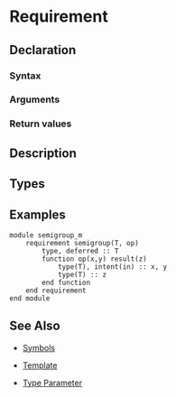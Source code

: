 # Requirement

## Declaration

### Syntax

### Arguments

### Return values

## Description

## Types

## Examples

```
module semigroup_m
    requirement semigroup(T, op)
        type, deferred :: T
        function op(x,y) result(z)
            type(T), intent(in) :: x, y
            type(T) :: z
        end function
    end requirement
end module
```

## See Also

* [Symbols](symbol.md)

* [Template](Template.md)

* [Type Parameter](../type_nodes/TypeParameter.md)